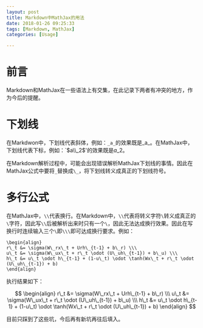 ```yaml
---
layout: post
title: Markdown中MathJax的用法
date: 2018-01-26 09:25:33
tags: [Markdown, MathJax]
categories: [Usage]

---
```


# 前言

Markdown和MathJax在一些语法上有交集，在此记录下两者有冲突的地方，作为今后的提醒。

# 下划线

在Markdwon中，下划线代表斜体，例如：`_a_`的效果既是_a_。在MathJax中，下划线代表下标，例如：`$a\\_2$'的效果既是$a\_2$。

在Markdown解析过程中，可能会出现错误解析MathJax下划线的事情。因此在MathJax公式中要将`_`替换成`\_`，将下划线转义成真正的下划线符号。

# 多行公式

在MathJax中，`\\`代表换行。在Markdown中，`\\`代表将转义字符`\`转义成真正的`\`字符，因此写`\\`后被解析出来时只有一个`\`，因此无法达成换行效果。因此在写换行时连续输入三个`\`即`\\\`即可达成换行要求。例如：
```
\begin{align}
r\_t &= \sigma(W\_rx\_t + Urh\_{t-1} + b\_r) \\\
u\_t &= \sigma(W\_ux\_t + r\_t \odot (U\_uh\_{t-1}) + b\_u) \\\
h\_t &= u\_t \odot h\_{t-1} + (1-u\_t) \odot \tanh(Wx\_t + r\_t \odot (U\_uh\_{t-1}) + b)
\end{align}
```
执行结果如下：

$$
\begin{align}
r\_t &= \sigma(W\_rx\_t + Urh\_{t-1} + b\_r) \\\
u\_t &= \sigma(W\_ux\_t + r\_t \odot (U\_uh\_{t-1}) + b\_u) \\\
h\_t &= u\_t \odot h\_{t-1} + (1-u\_t) \odot \tanh(Wx\_t + r\_t \odot (U\_uh\_{t-1}) + b)
\end{align}
$$

目前只踩到了这些坑，今后再有新坑再往后填入。
